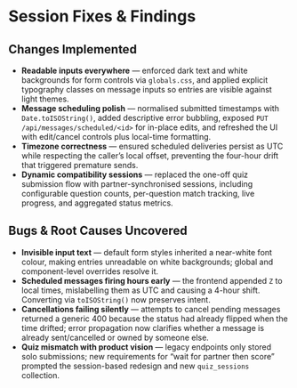 # Session Fixes & Findings

## Changes Implemented
- **Readable inputs everywhere** — enforced dark text and white backgrounds for form controls via `globals.css`, and applied explicit typography classes on message inputs so entries are visible against light themes.
- **Message scheduling polish** — normalised submitted timestamps with `Date.toISOString()`, added descriptive error bubbling, exposed `PUT /api/messages/scheduled/<id>` for in-place edits, and refreshed the UI with edit/cancel controls plus local-time formatting.
- **Timezone correctness** — ensured scheduled deliveries persist as UTC while respecting the caller’s local offset, preventing the four-hour drift that triggered premature sends.
- **Dynamic compatibility sessions** — replaced the one-off quiz submission flow with partner-synchronised sessions, including configurable question counts, per-question match tracking, live progress, and aggregated status metrics.

## Bugs & Root Causes Uncovered
- **Invisible input text** — default form styles inherited a near-white font colour, making entries unreadable on white backgrounds; global and component-level overrides resolve it.
- **Scheduled messages firing hours early** — the frontend appended `Z` to local times, mislabelling them as UTC and causing a 4-hour shift. Converting via `toISOString()` now preserves intent.
- **Cancellations failing silently** — attempts to cancel pending messages returned a generic 400 because the status had already flipped when the time drifted; error propagation now clarifies whether a message is already sent/cancelled or owned by someone else.
- **Quiz mismatch with product vision** — legacy endpoints only stored solo submissions; new requirements for “wait for partner then score” prompted the session-based redesign and new `quiz_sessions` collection.
